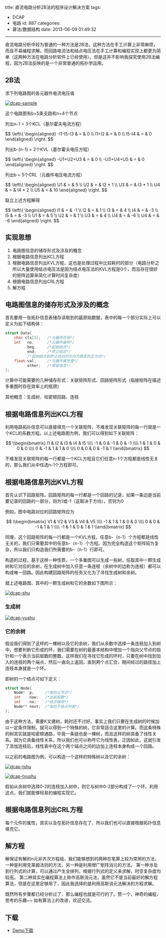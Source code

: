 title: 直流电路分析2B法的程序设计解决方案
tags:
  - DCAP
  - 电路
id: 887
categories:
  - 算法/数据结构
date: 2013-06-09 01:49:32
---

直流电路分析中较为普通的一种方法是2B法，这种方法在手工计算上非常麻烦，而且不易编程求解。而回路电流法和结点电压法在手工计算和编程实现上都更为简单（这两种方法在电路分析软件上已经使用）。但是这并不影响我探究使用2B法编程，因为2B法反映的是一个非常普通的拓扑学运用。

<!--more-->

## 2B法

求下列电路图的各元器件电流电压值

[![dcap-sample](http://www.aemiot.com/wp-content/uploads/2013/06/dcap-sample.jpg)](http://www.aemiot.com/wp-content/uploads/2013/06/dcap-sample.jpg)

这个电路图有b=5条支路和n=4个节点

列出n-1 = 3个KCL（基尔霍夫电流方程）

$$
\\left\\{
\\begin{aligned}
-I1-I5-I3 & = & 0 \\\\
 I1+I2    & = & 0 \\\\
 I5-I4    & = & 0
\\end{aligned}
\\right.
$$

列出b-(n-1) = 2个KVL（基尔霍夫电压方程）


$$
\\left\\{
\begin{aligned}
-U1+U2+U3 & = & 0 \\\\
-U3+U4+U5 & = & 0
\\end{aligned}
\\right.
$$

列出b = 5个CRL（元器件电压电流方程）

$$
\\left\\{
\\begin{aligned}
U1 & = & 5 \\\\
U2 & = & I2 \* 1 \\\\
U3 & = & I3 \* 1 \\\\
U4 & = & I4 \* 2 \\\\
U5 & = & 10
\\end{aligned}
\\right.
$$
    
联立上述方程解得

$$
\\left\\{
\\begin{aligned}
I1 & = & -1 \\\\
I2 & = &  1 \\\\
I3 & = &  4 \\\\
I4 & = & -3 \\\\
I5 & = & -3 \\\\
U1 & = &  5 \\\\
U2 & = &  1 \\\\
U3 & = &  4 \\\\
U4 & = & -6 \\\\
U4 & = & -6
\\end{aligned}
\\right.
$$


## 实现思想

1. 电路图信息的储存形式及涉及的概念
2. 根据电路信息列出KCL方程
3. 根据电路信息列出KVL方程，这也是处理过程中比较耗时的部分（电路分析之所以大量使用结点电压法是因为结点电压法的KVL方程是0个，而且存在很好的矩阵运算来简化计算时间复杂度）
4. 根据电路信息列出CRL方程
5. 解方程

## 电路图信息的储存形式及涉及的概念

首先要用一张拓扑信息表储存读取到的最原始数据，表中的每一个部分实际上可以定义为如下结构体：

```cpp
struct Data{
    char cls[3];   /*元器件符号*/
    int   no,      /*元器件编号*/
          beg,     /*起始结点*/
          end;     /*终止结点*/
          /*起始结点到终止结点的方向为假定的正方向*/
    float val,     /*元器件属性值*/
          other;   /*保留信息*/
};
```

计算中可能需要的几种储存形式：关联矩阵形式、回路矩阵形式（临接矩阵在描述多重图时存在效率上的瓶颈）

其他概念：生成树、哈密顿回路、连枝

## 根据电路信息列出KCL方程

利用电路拓扑信息可以直接填充一个关联矩阵，不难发现关联矩阵的每一行就是一个KCL的系数方程。以上述电路图为例，我们可以得到如下关联矩阵：

$$
\\begin{bmatrix}
I1 & I2 & I3 & I4 & I5 \\\\
-1 &  0 & -1 &  0 & -1 \\\\
 1 &  1 &  0 &  0 &  0 \\\\
 0 & -1 &  1 &  1 &  0 \\\\
 0 &  0 &  0 & -1 &  1
\\end{bmatrix}
$$

不难发现关联矩阵的每一行都是一个KCL方程且它们任意n-1个方程都是线性无关的，那么我们从中任选n-1个方程即可。

## 根据电路信息列出KVL方程

首先认识下回路矩阵。回路矩阵的每一行都是一个回路的记录，如果一条边是当前要记录的回路的一部分，则为1或-1（这取决于方向），否则为0

例如，图中电路对应的回路矩阵应为

$$
\\begin{bmatrix}
V1 & V2 & V3 & V4 & V5 \\\\
-1 &  1 &  1 &  0 &  0 \\\\
 0 &  0 & -1 &  1 &  1 \\\\
-1 &  1 &  0 &  1 &  1
\\end{bmatrix}
$$

同理，这个回路矩阵的每一行都是一个KVL方程，任意b-（n-1）个方程都是线性无关的，我们只需要其中的任意b-（n-1）个方程。因为完全构造这个矩阵较为复杂，所以我们只构造我们所需要的b-（n-1）行即可。

构造的过程，基于这样一种性质，一个多重图可以生成一些树，任取其中一颗生成树和它对应的余树，在生成树中加入任意一条连枝（余树中的边称为连枝）都可以构成唯一回路。因此构建回路矩阵的任务又化为了寻找生成树和余树。

就上述电路图，其中的一颗生成树和它的余数如下图所示：

[![dcap-shu](http://www.aemiot.com/wp-content/uploads/2013/06/dcap-shu.jpg)](http://www.aemiot.com/wp-content/uploads/2013/06/dcap-shu.jpg)

### 生成树

[![dcap-yushu](http://www.aemiot.com/wp-content/uploads/2013/06/dcap-yushu.jpg)](http://www.aemiot.com/wp-content/uploads/2013/06/dcap-yushu.jpg)

### 它的余树

假设我们得到了这样的一棵树以及它的余树，我们从余数中选择一条连枝加入到树中，想要判断它形成的环，我们需要在树的最基本结构中增加一个指向父节点的指针和一个表示当前层数的整数。这样我们在寻找它形成的环时，只要在树中找到加入的连枝的两个端点，然后一直向上返回，直到两个点汇合，期间经过的路径加上连枝本身就是一个环。

即树的一个结点可如下定义：

```cpp
struct Node{
    Node*  p;     /*指向父节点*/
    int    now;   /*当前层数*/
    int    no;    /*结点编号*/
    Node** next;  /*指向子结点列表*/
};
```

由于这种方法，需要K叉建树，耗时还不讨好。事实上我们只要在生成树的时候加以一定条件限制，就可以得到一个特殊的树，它非常适合这里的计算。而这条特殊的树其实就是哈密顿通路，毕竟一条链也是一棵树，而且这样的树具备了线性关系。因为它具备线性关系，所以我们也可以称呼它为线性表，正因如此，这就引发了添加连枝后，线性表中在这个两个端点之间的边加上连枝本身构成一个回路。

以之前的电路图为例，可以构造一个这样的特殊树以及它的余树：

[![dcap-tshu](http://www.aemiot.com/wp-content/uploads/2013/06/dcap-tshu.jpg)](http://www.aemiot.com/wp-content/uploads/2013/06/dcap-tshu.jpg)

[![dcap-tyushu](http://www.aemiot.com/wp-content/uploads/2013/06/dcap-tyushu.jpg)](http://www.aemiot.com/wp-content/uploads/2013/06/dcap-tyushu.jpg)

假如从余树中选择0-2的连枝加入树中，则它与树中0-2部分构成了一个环。利用这点，我们就能够轻易的编程实现它。

## 根据电路信息列出CRL方程

每个元件的属性，其实以及在拓扑信息存在了，所以我们也可以直接根据拓扑信息填充它。

## 解方程

解保证有解的n元非齐次方程组，我们能够想到的两种在笔算上较为常用的方法，一种是利用克莱姆法则的方法，另一种是利用增广矩阵消元的方法。
第一种涉及到行列式的计算，可以通过产生全排列，根据行列式的定义来求解，时空复杂度均较高。
第二种其实在编程算法上称作高斯消元法，虽然它不是当前最好的解方程算法，但是在这里足够用了，因此我选择的是利用高斯消元法解决的方程求解。

既然所有步骤都已经分析过了，那么编程也就是可行的了。赞一个，神奇的编程，思考的乐趣~~
如有算法上的改进，欢迎交流。


## 下载

- [Demo下载](http://www.aemiot.com/download/简易DCAP.zip "Demo下载")